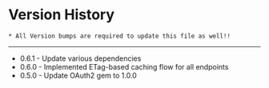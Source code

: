 Version History
====
    * All Version bumps are required to update this file as well!!
----

* 0.6.1 - Update various dependencies
* 0.6.0 - Implemented ETag-based caching flow for all endpoints
* 0.5.0 - Update OAuth2 gem to 1.0.0
